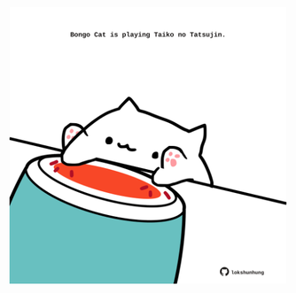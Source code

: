 <!-- built at 30/04/2024, 23:00:49 UTC -->
<p align="center">
  <img width="500" height="500" src="./ReadmeImage.svg">
</p>
